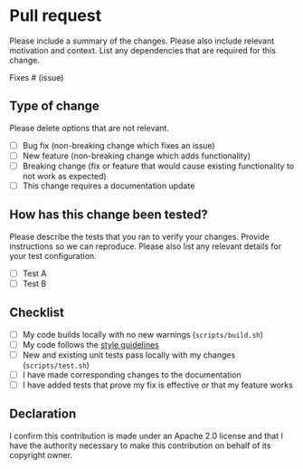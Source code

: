# Pull request

Please include a summary of the changes.
Please also include relevant motivation and context.
List any dependencies that are required for this change.

Fixes # (issue)

## Type of change

Please delete options that are not relevant.

- [ ] Bug fix (non-breaking change which fixes an issue)
- [ ] New feature (non-breaking change which adds functionality)
- [ ] Breaking change (fix or feature that would cause existing functionality to not work as expected)
- [ ] This change requires a documentation update

## How has this change been tested?

Please describe the tests that you ran to verify your changes.
Provide instructions so we can reproduce.
Please also list any relevant details for your test configuration.

- [ ] Test A
- [ ] Test B

## Checklist

- [ ] My code builds locally with no new warnings (`scripts/build.sh`)
- [ ] My code follows the [style guidelines](https://google.github.io/styleguide/cppguide.html)
- [ ] New and existing unit tests pass locally with my changes (`scripts/test.sh`)
- [ ] I have made corresponding changes to the documentation
- [ ] I have added tests that prove my fix is effective or that my feature works

## Declaration

I confirm this contribution is made under an Apache 2.0 license and that I have the authority
necessary to make this contribution on behalf of its copyright owner.
